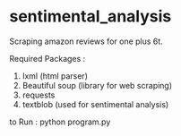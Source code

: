 # sentimental_analysis
Scraping  amazon reviews for one plus 6t. 

Required Packages :
  1) lxml  (html parser)
  2) Beautiful soup (library for web scraping) 
  3) requests 
  4) textblob  (used for sentimental analysis)
  
to Run :
  python program.py
  
  

